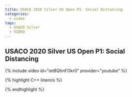 ```yaml
---
title: USACO 2020 Silver US Open P1. Social Distancing
categories:
  - video
tags:
  - USACO Silver
  - VIDEO 
---
```

  
## USACO 2020 Silver US Open P1: Social Distancing  
  
{% include video id="mt8QhnFOkr0" provider="youtube" %}
  
  
{% highlight C++ linenos %}
  
{% endhighlight %}  

